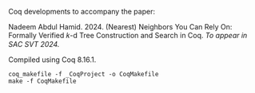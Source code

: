 
Coq developments to accompany the paper:

Nadeem Abdul Hamid. 2024. (Nearest) Neighbors You Can Rely On: Formally Verified 𝑘-d Tree
Construction and Search in Coq. *To appear in SAC SVT 2024.*

Compiled using Coq 8.16.1.

```
coq_makefile -f _CoqProject -o CoqMakefile
make -f CoqMakefile
```
